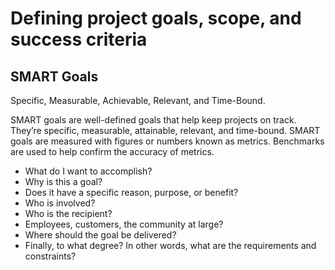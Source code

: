 # Defining project goals, scope, and success criteria

## SMART Goals
Specific, Measurable, Achievable, Relevant, and Time-Bound.

SMART goals are well-defined goals that help keep projects on track. They’re specific, measurable, attainable, relevant, and time-bound. SMART goals are measured with figures or numbers known as metrics. Benchmarks are used to help confirm the accuracy of metrics.

* What do I want to accomplish?
* Why is this a goal?
* Does it have a specific reason, purpose, or benefit?
* Who is involved?
* Who is the recipient?
* Employees, customers, the community at large?
* Where should the goal be delivered?
* Finally, to what degree? In other words, what are the requirements and constraints? 

